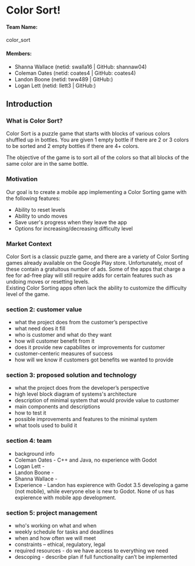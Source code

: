 # Color Sort!
#### Team Name:
color_sort
#### Members:
* Shanna Wallace (netid: swalla16 | GitHub: shannaw04) 
* Coleman Oates (netid: coates4 | GitHub: coates4)
* Landon Boone (netid: tww489 | GitHub:)
* Logan Lett (netid: llett3 | GitHub:)

## Introduction
### What is Color Sort?
Color Sort is a puzzle game that starts with blocks of various colors shuffled up in bottles. You are given 1 empty bottle if there are 2 or 3 colors to be sorted and 2 empty bottles if there are 4+ colors.<br>

The objective of the game is to sort all of the colors so that all blocks of the same color are in the same bottle.

### Motivation
Our goal is to create a mobile app implementing a Color Sorting game with the following features:
* Ability to reset levels
* Ability to undo moves
* Save user's progress when they leave the app
* Options for increasing/decreasing difficulty level

### Market Context
Color Sort is a classic puzzle game, and there are a variety of Color Sorting games already available on the Google Play store. Unfortunately, most of these contain a gratuitous number of ads. Some of the apps that charge a fee for ad-free play will still require adds for certain features such as undoing moves or resetting levels. <br>
Existing Color Sorting apps often lack the ability to customize the difficulty level of the game. 

### section 2: customer value
* what the project does from the customer’s perspective
* what need does it fill
* who is customer and what do they want
* how will customer benefit from it
* does it provide new capabilites or improvements for customer
* customer-centeric measures of success
* how will we know if customers got benefits we wanted to provide

### section 3: proposed solution and technology
* what the project does from the developer’s perspective
* high level block diagram of systems's architecture
* description of minimal system that would provide value to customer
* main components and descriptions
* how to test it
* possible improvements and features to the minimal system
* what tools used to build it

### section 4: team
* background info
* Coleman Oates - C++ and Java, no experience with Godot
* Logan Lett -
* Landon Boone -
* Shanna Wallace -
* Experience - Landon has expierence with Godot 3.5 developing a game (not mobile), while everyone
 else is new to Godot. None of us has expierence with mobile app development.

### section 5: project management
* who's working on what and when
* weekly schedule for tasks and deadlines
* when and how often we will meet
* constraints – ethical, regulatory, legal
* required resources - do we have access to everything we need
* descoping - describe plan if full functionality can’t be implemented
